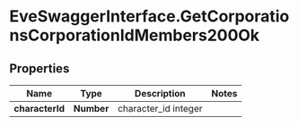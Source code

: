 # EveSwaggerInterface.GetCorporationsCorporationIdMembers200Ok

## Properties
Name | Type | Description | Notes
------------ | ------------- | ------------- | -------------
**characterId** | **Number** | character_id integer | 


